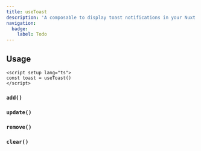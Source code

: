 ```yaml
---
title: useToast
description: 'A composable to display toast notifications in your Nuxt application.'
navigation:
  badge:
    label: Todo
---
```


## Usage

```vue
<script setup lang="ts">
const toast = useToast()
</script>
```

### `add()`

### `update()`

### `remove()`

### `clear()`
